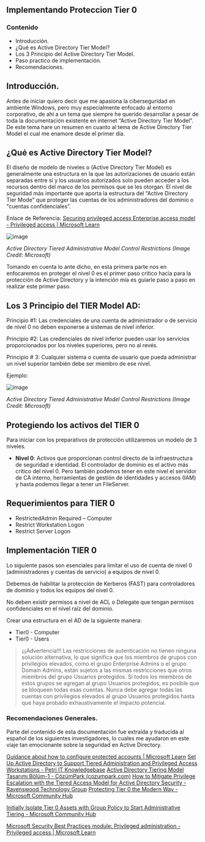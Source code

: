 ## Implementando Proteccion Tier 0 
### Contenido

- Introducción.
- ¿Qué es Active Directory Tier Model?
- Los 3 Principio del Active Directory Tier Model.
- Paso practico de implementación.
- Recomendaciones.

## Introducción.

Antes de iniciar quiero decir que me apasiona la ciberseguridad en ambiente Windows, pero muy especialmente enfocado al entorno corporativo, de ahí a un tema que siempre he querido desarrollar a pesar de toda la documentación existente en internet “Active Directory Tier Model”. De este tema hare un resumen en cuanto al tema de Active Directory Tier Model el cual me enamore desde el primer día. 

## ¿Qué es Active Directory Tier Model?

El diseño de modelo de niveles o (Active Directory Tier Model) es generalmente una estructura en la que las autorizaciones de usuario están separadas entre sí y los usuarios autorizados solo pueden acceder a los recursos dentro del marco de los permisos que se les otorgan. 
El nivel de seguridad más importante que aporta la estructura del “Active Directory Tier Mode” que proteger las cuentas de los administradores del dominio o "cuentas confidenciales”.

Enlace de Referencia: [Securing privileged access Enterprise access model - Privileged access | Microsoft Learn](https://learn.microsoft.com/en-us/security/privileged-access-workstations/privileged-access-access-model)

![image](https://www.piservices.fr/wp-content/uploads/2020/06/projet-tier-model-microsoft-scaled.jpg)

_Active Directory Tiered Administrative Model Control Restrictions (Image Credit: Microsoft)_
	
Tomando en cuenta lo ante dicho, en esta primera parte nos en enfocaremos en proteger el nivel 0 es el primer paso crítico hacia para la protección de Active Directory y la intención mía es guiarle paso a paso en realizar este primer paso.

## Los 3 Principio del TIER Model AD:

Principio #1: Las credenciales de una cuenta de administrador o de servicio de nivel 0 no deben exponerse a sistemas de nivel inferior.

Principio #2: Las credenciales de nivel inferior pueden usar los servicios proporcionados por los niveles superiores, pero no al revés. 

Principio # 3: Cualquier sistema o cuenta de usuario que pueda administrar un nivel superior también debe ser miembro de ese nivel.

Ejemplo:

![image](https://i0.wp.com/www.cozumpark.com/wp-content/uploads/2022/10/Modified-Microsofts-administrative-three-tier-Model-2.png?w=850&quality=80&ssl=1)

_Active Directory Tiered Administrative Model Control Restrictions (Image Credit: Microsoft)_

## Protegiendo los activos del TIER 0

Para iniciar con los preparativos de protección utilizaremos un modelo de 3 niveles.

- **Nivel 0**: Activos que proporcionan control directo de la infraestructura de seguridad e identidad. El controlador de dominio es el activo más crítico del nivel 0. Pero también podemos tener en este nivel el servidor de CA interno, herramientas de gestión de identidades y accesos (IAM) y hasta podemos llegar a tener un FileServer.

## Requerimientos para TIER 0

- RestrictedAdmin Required – Computer
- Restrict Workstation Logon
- Restrict Server Logon
## Implementación TIER 0

Lo siguiente pasos son esenciales para limitar el uso de cuenta de nivel 0 (administradores y cuentas de servicio) a equipos de nivel 0.

Debemos de habilitar la protección de Kerberos (FAST) para controladores de dominio y todos los equipos del nivel 0.

No deben existir permisos a nivel de ACL o Delegate que tengan permisos confidenciales en el nivel raíz del dominio.

Crear una estructura en el AD de la siguiente manera:

- Tier0 - Computer
- Tier0 - Users

   
>¡¡¡Advertencia!!!
Las restricciones de autenticación no tienen ninguna solución alternativa, lo que significa que los miembros de grupos con privilegios elevados, como el grupo Enterprise Admins o el grupo Domain Admins, están sujetos a las mismas restricciones que otros miembros del grupo Usuarios protegidos. Si todos los miembros de estos grupos se agregan al grupo Usuarios protegidos, es posible que se bloqueen todas esas cuentas. Nunca debe agregar todas las cuentas con privilegios elevados al grupo Usuarios protegidos hasta que haya probado exhaustivamente el impacto potencial.


### Recomendaciones Generales.

Parte del contenido de esta documentación fue extraída y traducida al español de los siguientes investigadores, lo cuales me ayudaron en este viaje tan emocionante sobre la seguridad en Active Directory.

[Guidance about how to configure protected accounts | Microsoft Learn](https://learn.microsoft.com/en-us/windows-server/identity/ad-ds/manage/how-to-configure-protected-accounts#create-a-user-account-audit-for-authentication-policy-with-adac)
[Set Up Active Directory to Support Tiered Administration and Privileged Access Workstations - Petri IT Knowledgebase](https://petri.com/keep-active-directory-secure-using-privileged-access-workstations/)
[Active Directory Tiering Model Tasarımı Bölüm-1 - ÇözümPark (cozumpark.com)](https://www.cozumpark.com/active-directory-tiering-model-tasarimi-bolum-1/)
[How to Mitigate Privilege Escalation with the Tiered Access Model for Active Directory Security - Ravenswood Technology Group](https://www.ravenswoodtechnology.com/how-to-mitigate-privilege-escalation-with-the-tiered-access-model-for-active-directory-security/)
[Protecting Tier 0 the Modern Way - Microsoft Community Hub](https://techcommunity.microsoft.com/t5/core-infrastructure-and-security/protecting-tier-0-the-modern-way/ba-p/4052851)

[Initially Isolate Tier 0 Assets with Group Policy to Start Administrative Tiering - Microsoft Community Hub](https://techcommunity.microsoft.com/t5/core-infrastructure-and-security/initially-isolate-tier-0-assets-with-group-policy-to-start/ba-p/1184934)

[Microsoft Security Best Practices module: Privileged administration - Privileged access | Microsoft Learn](https://learn.microsoft.com/en-us/security/privileged-access-workstations/administration-videos-and-decks)

